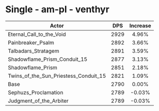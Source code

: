 # Single - am-pl - venthyr
| Actor | DPS | Increase |
|---|:---:|:---:|
|Eternal_Call_to_the_Void|2929|4.96%|
|Painbreaker_Psalm|2892|3.66%|
|Talbadars_Stratagem|2891|3.59%|
|Shadowflame_Prism_Conduit_15|2877|3.13%|
|Shadowflame_Prism|2851|2.18%|
|Twins_of_the_Sun_Priestess_Conduit_15|2821|1.09%|
|Base|2790|0.00%|
|Sephuzs_Proclamation|2789|-0.03%|
|Judgment_of_the_Arbiter|2789|-0.03%|

